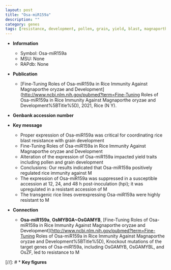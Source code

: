 ```yaml
---
layout: post
title: "Osa-miR159a"
description: ""
category: genes
tags: [resistance, development, pollen, grain, yield, blast, magnaporthe oryzae, immunity, blast resistance, resistant]
---
```


* **Information**  
    + Symbol: Osa-miR159a  
    + MSU: None  
    + RAPdb: None  

* **Publication**  
    + [Fine-Tuning Roles of Osa-miR159a in Rice Immunity Against Magnaporthe oryzae and Development](http://www.ncbi.nlm.nih.gov/pubmed?term=Fine-Tuning Roles of Osa-miR159a in Rice Immunity Against Magnaporthe oryzae and Development%5BTitle%5D), 2021, Rice (N Y).

* **Genbank accession number**  

* **Key message**  
    + Proper expression of Osa-miR159a was critical for coordinating rice blast resistance with grain development
    + Fine-Tuning Roles of Osa-miR159a in Rice Immunity Against Magnaporthe oryzae and Development
    + Alteration of the expression of Osa-miR159a impacted yield traits including pollen and grain development
    + Conclusions: Our results indicated that Osa-miR159a positively regulated rice immunity against M
    + The expression of Osa-miR159a was suppressed in a susceptible accession at 12, 24, and 48 h post-inoculation (hpi); it was upregulated in a resistant accession of M
    + The transgenic rice lines overexpressing Osa-miR159a were highly resistant to M

* **Connection**  
    + __Osa-miR159a__, __OsMYBGA~OsGAMYB__, [Fine-Tuning Roles of Osa-miR159a in Rice Immunity Against Magnaporthe oryzae and Development](http://www.ncbi.nlm.nih.gov/pubmed?term=Fine-Tuning Roles of Osa-miR159a in Rice Immunity Against Magnaporthe oryzae and Development%5BTitle%5D),  Knockout mutations of the target genes of Osa-miR159a, including OsGAMYB, OsGAMYBL, and OsZF, led to resistance to M

[//]: # * **Key figures**  


